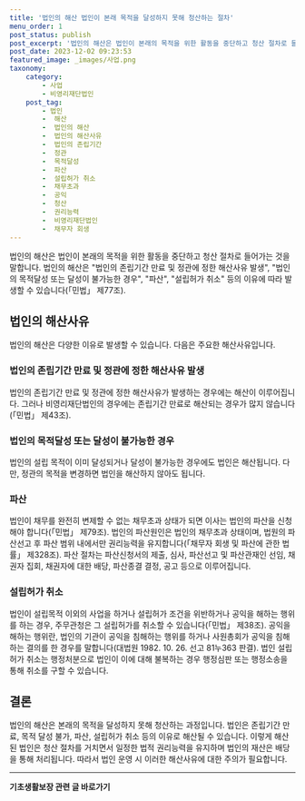 ```yaml
---
title: '법인의 해산 법인이 본래 목적을 달성하지 못해 청산하는 절차'
menu_order: 1
post_status: publish
post_excerpt: '법인의 해산은 법인이 본래의 목적을 위한 활동을 중단하고 청산 절차로 들어가는 것을 말합니다. 법인의 해산은  법인의 존립기간 만료 및 정관에 정한 해산사유 발생 ,  법인의 목적달성 또는 달성이 불가능한 경우 ,  파산 ,  설립허가 취소  등의 이유에 따라 발생할 수 있습니다  민법  제77조 .'
post_date: 2023-12-02 09:23:53
featured_image: _images/사업.png
taxonomy:
    category:
        - 사업
        - 비영리재단법인
    post_tag:
        - 법인
        -  해산
        -  법인의 해산
        -  법인의 해산사유
        -  법인의 존립기간
        -  정관
        -  목적달성
        -  파산
        -  설립허가 취소
        -  채무초과
        -  공익
        -  청산
        -  권리능력
        -  비영리재단법인
        -  채무자 회생
---
```



법인의 해산은 법인이 본래의 목적을 위한 활동을 중단하고 청산 절차로 들어가는 것을 말합니다. 법인의 해산은 "법인의 존립기간 만료 및 정관에 정한 해산사유 발생", "법인의 목적달성 또는 달성이 불가능한 경우", "파산", "설립허가 취소" 등의 이유에 따라 발생할 수 있습니다(「민법」 제77조).

## 법인의 해산사유
법인의 해산은 다양한 이유로 발생할 수 있습니다. 다음은 주요한 해산사유입니다.

### 법인의 존립기간 만료 및 정관에 정한 해산사유 발생
법인의 존립기간 만료 및 정관에 정한 해산사유가 발생하는 경우에는 해산이 이루어집니다. 그러나 비영리재단법인의 경우에는 존립기간 만료로 해산되는 경우가 많지 않습니다(「민법」 제43조).

### 법인의 목적달성 또는 달성이 불가능한 경우
법인의 설립 목적이 이미 달성되거나 달성이 불가능한 경우에도 법인은 해산됩니다. 다만, 정관의 목적을 변경하면 법인을 해산하지 않아도 됩니다.

### 파산
법인이 채무를 완전히 변제할 수 없는 채무초과 상태가 되면 이사는 법인의 파산을 신청해야 합니다(「민법」 제79조). 법인의 파산원인은 법인의 채무초과 상태이며, 법원의 파산선고 후 파산 범위 내에서만 권리능력을 유지합니다(「채무자 회생 및 파산에 관한 법률」 제328조). 파산 절차는 파산신청서의 제출, 심사, 파산선고 및 파산관재인 선임, 채권자 집회, 채권자에 대한 배당, 파산종결 결정, 공고 등으로 이루어집니다.

### 설립허가 취소
법인이 설립목적 이외의 사업을 하거나 설립허가 조건을 위반하거나 공익을 해하는 행위를 하는 경우, 주무관청은 그 설립허가를 취소할 수 있습니다(「민법」 제38조). 공익을 해하는 행위란, 법인의 기관이 공익을 침해하는 행위를 하거나 사원총회가 공익을 침해하는 결의를 한 경우를 말합니다(대법원 1982. 10. 26. 선고 81누363 판결). 법인 설립허가 취소는 행정처분으로 법인이 이에 대해 불복하는 경우 행정심판 또는 행정소송을 통해 취소를 구할 수 있습니다.

## 결론

법인의 해산은 본래의 목적을 달성하지 못해 청산하는 과정입니다. 법인은 존립기간 만료, 목적 달성 불가, 파산, 설립허가 취소 등의 이유로 해산될 수 있습니다. 이렇게 해산된 법인은 청산 절차를 거치면서 일정한 법적 권리능력을 유지하며 법인의 재산은 배당을 통해 처리됩니다. 따라서 법인 운영 시 이러한 해산사유에 대한 주의가 필요합니다.
<!-- wp:separator -->
<hr class="wp-block-separator has-alpha-channel-opacity"/>
<!-- /wp:separator -->

<!-- wp:group {"backgroundColor":"base","layout":{"type":"constrained"}} -->
<div class="wp-block-group has-base-background-color has-background"><!-- wp:paragraph {"align":"center","fontSize":"medium"} -->
<p class="has-text-align-center has-large-font-size"><strong>기초생활보장 관련 글 바로가기</strong></p>
<!-- /wp:paragraph -->


<!-- wp:latest-posts
{"categories":[{"id":15506,"count":19,"description":"","link":"https://uknowlaw.com/category/%ea%b8%b0%ec%b4%88%ec%83%9d%ed%99%9c%eb%b3%b4%ec%9e%a5/","name":"기초생활보장","slug":"기초생활보장","taxonomy":"category","parent":0,"meta":[],"_links":{"self":[{"href":"https://uknowlaw.com/wp-json/wp/v2/categories/15506"}],"collection":[{"href":"https://uknowlaw.com/wp-json/wp/v2/categories"}],"about":[{"href":"https://uknowlaw.com/wp-json/wp/v2/taxonomies/category"}],"wp:post_type":[{"href":"https://uknowlaw.com/wp-json/wp/v2/posts?categories=15506"}],"curies":[{"name":"wp","href":"https://api.w.org/{rel}","templated":true}]}}],"postsToShow":100,"excerptLength":28,"postLayout":"grid","columns":2,"featuredImageAlign":"left","featuredImageSizeSlug":"large","fontSize":"small"} /--></div>
<!-- /wp:group -->